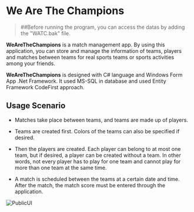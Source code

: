 # We Are The Champions
> ##Before running the program, you can access the datas by adding the "WATC.bak" file.

**WeAreTheChampions** is a match management app. 
By using this application, you can store and manage the information of teams, players and matches between teams for real sports teams or sports activities among your friends.

**WeAreTheChampions** is designed with C# language and Windows Form App .Net Framework. It used MS-SQL in database and used Entity Framework CodeFirst approach.

## Usage Scenario

- Matches take place between teams, and teams are made up of players.

- Teams are created first. Colors of the teams can also be specified if desired.

- Then the players are created. Each player can belong to at most one team, but if desired, a player can be created without a team. In other words, not every player has to play for one team and cannot play for more than one team at the same time.

- A match is scheduled between the teams at a certain date and time. After the match, the match score must be entered through the application.

![PublicUI](https://github.com/karatasarzu/WeAreTheChampions/blob/master/WeAreTheChampions/Resources/WATC.gif)

